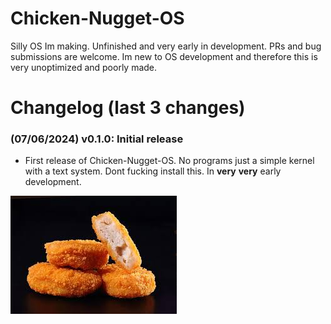 # Chicken-Nugget-OS
Silly OS Im making. Unfinished and very early in development. PRs and bug submissions are welcome. Im new to OS development and therefore this is very unoptimized and poorly made.

# Changelog (last 3 changes)
### (07/06/2024) v0.1.0: Initial release
- First release of Chicken-Nugget-OS. No programs just a simple kernel with a text system. Dont fucking install this. In **very** **very** early development.

![Chicken Nugget](./readme-assets/chicken-nugget.jpg)